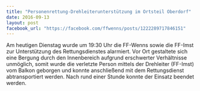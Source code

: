 ```yaml
---
title: "Personenrettung-Drehleiterunterstützung im Ortsteil Oberdorf"
date: 2016-09-13
layout: post
facebook_url: "https://facebook.com/ffwenns/posts/1222289717846151"
---
```


Am heutigen Dienstag wurde um 19:30 Uhr die FF-Wenns sowie die FF-Imst zur Unterstützung des Rettungsdienstes alarmiert.
Vor Ort gestaltete sich eine Bergung durch den Innenbereich aufgrund erschwerter Verhältnisse unmöglich, somit wurde die verletzte Person mittels der Drehleiter (FF-Imst) vom Balkon geborgen und konnte anschließend mit dem Rettungsdienst abtransportiert werden.
Nach rund einer Stunde konnte der Einsatz beendet werden.
